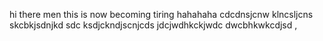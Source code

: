 hi there men this is now becoming tiring
hahahaha
cdcdnsjcnw
 klncsljcns
 skcbkjsdnjkd
sdc ksdjckndjscnjcds
	jdcjwdhkckjwdc
dwcbhkwkcdjsd ,
